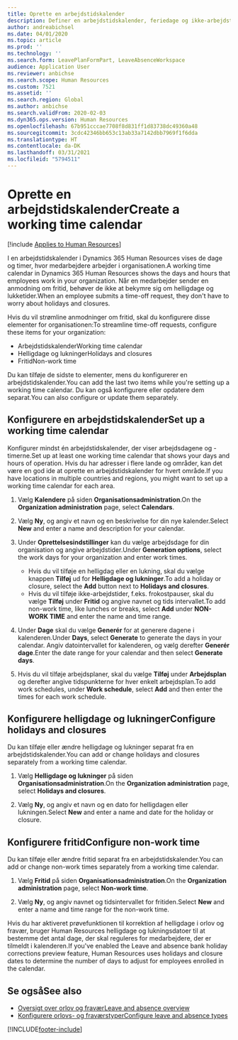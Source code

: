 ```yaml
---
title: Oprette en arbejdstidskalender
description: Definer en arbejdstidskalender, feriedage og ikke-arbejdstider i Dynamics 365 Human Resources.
author: andreabichsel
ms.date: 04/01/2020
ms.topic: article
ms.prod: ''
ms.technology: ''
ms.search.form: LeavePlanFormPart, LeaveAbsenceWorkspace
audience: Application User
ms.reviewer: anbichse
ms.search.scope: Human Resources
ms.custom: 7521
ms.assetid: ''
ms.search.region: Global
ms.author: anbichse
ms.search.validFrom: 2020-02-03
ms.dyn365.ops.version: Human Resources
ms.openlocfilehash: 67b951cccae7708f8d831ff1d83738dc49360a48
ms.sourcegitcommit: 3cdc42346bb653c13ab33a7142dbb7969f1f6dda
ms.translationtype: HT
ms.contentlocale: da-DK
ms.lasthandoff: 03/31/2021
ms.locfileid: "5794511"
---
```

# <a name="create-a-working-time-calendar"></a><span data-ttu-id="52aab-103">Oprette en arbejdstidskalender</span><span class="sxs-lookup"><span data-stu-id="52aab-103">Create a working time calendar</span></span>

[!include [Applies to Human Resources](../includes/applies-to-hr.md)]

<span data-ttu-id="52aab-104">I en arbejdstidskalender i Dynamics 365 Human Resources vises de dage og timer, hvor medarbejdere arbejder i organisationen.</span><span class="sxs-lookup"><span data-stu-id="52aab-104">A working time calendar in Dynamics 365 Human Resources shows the days and hours that employees work in your organization.</span></span> <span data-ttu-id="52aab-105">Når en medarbejder sender en anmodning om fritid, behøver de ikke at bekymre sig om helligdage og lukketider.</span><span class="sxs-lookup"><span data-stu-id="52aab-105">When an employee submits a time-off request, they don't have to worry about holidays and closures.</span></span>

<span data-ttu-id="52aab-106">Hvis du vil strømline anmodninger om fritid, skal du konfigurere disse elementer for organisationen:</span><span class="sxs-lookup"><span data-stu-id="52aab-106">To streamline time-off requests, configure these items for your organization:</span></span>

- <span data-ttu-id="52aab-107">Arbejdstidskalender</span><span class="sxs-lookup"><span data-stu-id="52aab-107">Working time calendar</span></span>
- <span data-ttu-id="52aab-108">Helligdage og lukninger</span><span class="sxs-lookup"><span data-stu-id="52aab-108">Holidays and closures</span></span>
- <span data-ttu-id="52aab-109">Fritid</span><span class="sxs-lookup"><span data-stu-id="52aab-109">Non-work time</span></span>

<span data-ttu-id="52aab-110">Du kan tilføje de sidste to elementer, mens du konfigurerer en arbejdstidskalender.</span><span class="sxs-lookup"><span data-stu-id="52aab-110">You can add the last two items while you're setting up a working time calendar.</span></span> <span data-ttu-id="52aab-111">Du kan også konfigurere eller opdatere dem separat.</span><span class="sxs-lookup"><span data-stu-id="52aab-111">You can also configure or update them separately.</span></span>

## <a name="set-up-a-working-time-calendar"></a><span data-ttu-id="52aab-112">Konfigurere en arbejdstidskalender</span><span class="sxs-lookup"><span data-stu-id="52aab-112">Set up a working time calendar</span></span>

<span data-ttu-id="52aab-113">Konfigurer mindst én arbejdstidskalender, der viser arbejdsdagene og -timerne.</span><span class="sxs-lookup"><span data-stu-id="52aab-113">Set up at least one working time calendar that shows your days and hours of operation.</span></span> <span data-ttu-id="52aab-114">Hvis du har adresser i flere lande og områder, kan det være en god ide at oprette en arbejdstidskalender for hvert område.</span><span class="sxs-lookup"><span data-stu-id="52aab-114">If you have locations in multiple countries and regions, you might want to set up a working time calendar for each area.</span></span>

1. <span data-ttu-id="52aab-115">Vælg **Kalendere** på siden **Organisationsadministration**.</span><span class="sxs-lookup"><span data-stu-id="52aab-115">On the **Organization administration** page, select **Calendars**.</span></span>

2. <span data-ttu-id="52aab-116">Vælg **Ny**, og angiv et navn og en beskrivelse for din nye kalender.</span><span class="sxs-lookup"><span data-stu-id="52aab-116">Select **New** and enter a name and description for your calendar.</span></span>

3. <span data-ttu-id="52aab-117">Under **Oprettelsesindstillinger** kan du vælge arbejdsdage for din organisation og angive arbejdstider.</span><span class="sxs-lookup"><span data-stu-id="52aab-117">Under **Generation options**, select the work days for your organization and enter work times.</span></span> 
   - <span data-ttu-id="52aab-118">Hvis du vil tilføje en helligdag eller en lukning, skal du vælge knappen **Tilføj** ud for **Helligdage og lukninger**.</span><span class="sxs-lookup"><span data-stu-id="52aab-118">To add a holiday or closure, select the **Add** button next to **Holidays and closures**.</span></span>
   - <span data-ttu-id="52aab-119">Hvis du vil tilføje ikke-arbejdstider, f.eks. frokostpauser, skal du vælge **Tilføj** under **Fritid** og angive navnet og tids intervallet.</span><span class="sxs-lookup"><span data-stu-id="52aab-119">To add non-work time, like lunches or breaks, select **Add** under **NON-WORK TIME** and enter the name and time range.</span></span>

4. <span data-ttu-id="52aab-120">Under **Dage** skal du vælge **Generér** for at generere dagene i kalenderen.</span><span class="sxs-lookup"><span data-stu-id="52aab-120">Under **Days**, select **Generate** to generate the days in your calendar.</span></span> <span data-ttu-id="52aab-121">Angiv datointervallet for kalenderen, og vælg derefter **Generér dage**.</span><span class="sxs-lookup"><span data-stu-id="52aab-121">Enter the date range for your calendar and then select **Generate days**.</span></span>

5. <span data-ttu-id="52aab-122">Hvis du vil tilføje arbejdsplaner, skal du vælge **Tilføj** under **Arbejdsplan** og derefter angive tidspunkterne for hver enkelt arbejdsplan.</span><span class="sxs-lookup"><span data-stu-id="52aab-122">To add work schedules, under **Work schedule**, select **Add** and then enter the times for each work schedule.</span></span>

## <a name="configure-holidays-and-closures"></a><span data-ttu-id="52aab-123">Konfigurere helligdage og lukninger</span><span class="sxs-lookup"><span data-stu-id="52aab-123">Configure holidays and closures</span></span>

<span data-ttu-id="52aab-124">Du kan tilføje eller ændre helligdage og lukninger separat fra en arbejdstidskalender.</span><span class="sxs-lookup"><span data-stu-id="52aab-124">You can add or change holidays and closures separately from a working time calendar.</span></span>

1. <span data-ttu-id="52aab-125">Vælg **Helligdage og lukninger** på siden **Organisationsadministration**.</span><span class="sxs-lookup"><span data-stu-id="52aab-125">On the **Organization administration** page, select **Holidays and closures**.</span></span>

2. <span data-ttu-id="52aab-126">Vælg **Ny**, og angiv et navn og en dato for helligdagen eller lukningen.</span><span class="sxs-lookup"><span data-stu-id="52aab-126">Select **New** and enter a name and date for the holiday or closure.</span></span>

## <a name="configure-non-work-time"></a><span data-ttu-id="52aab-127">Konfigurere fritid</span><span class="sxs-lookup"><span data-stu-id="52aab-127">Configure non-work time</span></span>

<span data-ttu-id="52aab-128">Du kan tilføje eller ændre fritid separat fra en arbejdstidskalender.</span><span class="sxs-lookup"><span data-stu-id="52aab-128">You can add or change non-work times separately from a working time calendar.</span></span>

1. <span data-ttu-id="52aab-129">Vælg **Fritid** på siden **Organisationsadministration**.</span><span class="sxs-lookup"><span data-stu-id="52aab-129">On the **Organization administration** page, select **Non-work time**.</span></span>

2. <span data-ttu-id="52aab-130">Vælg **Ny**, og angiv navnet og tidsintervallet for fritiden.</span><span class="sxs-lookup"><span data-stu-id="52aab-130">Select **New** and enter a name and time range for the non-work time.</span></span>

<span data-ttu-id="52aab-131">Hvis du har aktiveret prøvefunktionen til korrektion af helligdage i orlov og fravær, bruger Human Resources helligdage og lukningsdatoer til at bestemme det antal dage, der skal reguleres for medarbejdere, der er tilmeldt i kalenderen.</span><span class="sxs-lookup"><span data-stu-id="52aab-131">If you've enabled the Leave and absence bank holiday corrections preview feature, Human Resources uses holidays and closure dates to determine the number of days to adjust for employees enrolled in the calendar.</span></span>

## <a name="see-also"></a><span data-ttu-id="52aab-132">Se også</span><span class="sxs-lookup"><span data-stu-id="52aab-132">See also</span></span>

- [<span data-ttu-id="52aab-133">Oversigt over orlov og fravær</span><span class="sxs-lookup"><span data-stu-id="52aab-133">Leave and absence overview</span></span>](hr-leave-and-absence-overview.md)
- [<span data-ttu-id="52aab-134">Konfigurere orlovs- og fraværstyper</span><span class="sxs-lookup"><span data-stu-id="52aab-134">Configure leave and absence types</span></span>](hr-leave-and-absence-types.md)


[!INCLUDE[footer-include](../includes/footer-banner.md)]